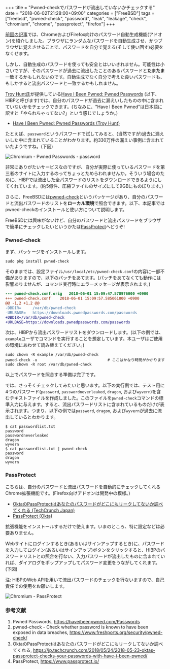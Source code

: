 +++
title = "Pwned-checkでパスワードが流出していないかチェックする"
date = "2018-06-02T21:28:00+09:00"
categories = ["FreeBSD"]
tags = ["freebsd", "pwned-check", "password", "leak", "leakage", "check", "chromium", "chrome", "passprotect", "firefox"]
+++

[前回の記事](/post/chromium-password-generator/)では、ChromeおよびFirefox向けのパスワード自動生成機能(アドオン)を紹介しました。ブラウザにランダムなパスワードを自動生成させ、かつブラウザに覚えさせることで、パスワードを自分で覚える(そして使い回す)必要をなくせます。

しかし、自動生成のパスワードを使っても安全とはいいきれません。可能性は小さいですが、そのパスワードが過去に流出したことのあるパスワードと**たまたま**一致するかもしれないのです。自動生成でなく自分で考えた良いパスワードも、もしかすると流出パスワードと一致するかもしれません。

[Troy Hunt氏](https://www.troyhunt.com/)が提供している[Have I Been Pwned: Pwned Passwords](https://haveibeenpwned.com/Passwords) (以下、HIBPと呼びます)では、自分のパスワードが過去に漏えいしたものの中に含まれていないかをチェックできます。(ちなみに、"Have I Been Pwned"は日本語に訳すと「やられちゃってない?」という感じでしょうか。)

- [Have I Been Pwned: Pwned Passwords (Troy Hunt)](https://haveibeenpwned.com/Passwords)

たとえば、`password`というパスワードで試してみると、(当然ですが)過去に漏えいした中に含まれていることがわかります。約330万件の漏えい事例に含まれていたようですね。(下図)

![Chromium - Pwned Passwords - password](/img/chromium/chromium-pwned-passwords-password.png)

非常にありがたいサービスなのですが、自分が実際に使っているパスワードを第三者のサイトに入力するのってちょっとためらわれませんか。そういう場合のために、HIBPでは流出した全パスワードのリストをダウンロードできるようにしてくれています。(約5億件、圧縮ファイルのサイズにして9GBにものぼります。)

さらに、FreeBSDには[pwned-check](https://www.freshports.org/security/pwned-check/)というパッケージがあり、自分のパスワードと流出パスワードのリストを**ローカル環境**で照合できます。以下、本記事ではpwned-checkのインストールと使い方について説明します。

FreeBSDには興味がないけど、自分のパスワードと流出パスワードをブラウザで簡単にチェックしたいというかたは[PassProtect](#passprotect)へどうぞ!

### Pwned-check
まず、パッケージをインストールします。

``` shell
sudo pkg install pwned-check
```

そのままでは、設定ファイル`/usr/local/etc/pwned-check.conf`の内容に一部不備がありますので、以下のパッチをあてます。(パッチをあてなくても動作には影響ありませんが、コマンド実行時にエラーメッセージが表示されます。)

``` diff
--- pwned-check.conf.orig	2018-06-01 15:09:47.578976000 +0900
+++ pwned-check.conf	2018-06-01 15:09:57.585061000 +0900
@@ -1,2 +1,2 @@
-DBDIR=		/var/db/pwned-check
-URLBASE=	https://downloads.pwnedpasswords.com/passwords
+DBDIR=/var/db/pwned-check
+URLBASE=https://downloads.pwnedpasswords.com/passwords
```

次は、HIBPから流出パスワードリストをダウンロードします。(以下の例では、`example`ユーザでコマンドを実行することを想定しています。本ユーザはご使用の環境にあわせて読み替えてください。)

``` shell
sudo chown -R example /var/db/pwned-check
pwned-check -u                               # ここはかなり時間がかかります
sudo chown -R root /var/db/pwned-check
```
以上でパスワードを照合する準備は完了です。

では、さっそくチェックしてみたいと思います。以下の実行例では、テスト用に4つのパスワード(`password`, `passwordneverleaked`, `dragon`, および`wyvern`)を含むテキストファイルを作成しました。このファイルを`pwned-check`コマンドの標準入力に与えます。すると、流出パスワードリストに含まれているものだけが表示されます。つまり、以下の例では`password`, `dragon`, および`wyvern`が過去に流出しているとわかります。

``` shell-session
$ cat passwordlist.txt
password
passwordneverleaked
dragon
wyvern
$ cat passwordlist.txt | pwned-check
password
dragon
wyvern
```

### PassProtect
こちらは、自分のパスワードと流出パスワードを自動的にチェックしてくれるChrome拡張機能です。(Firefox向けアドオンは開発中の模様。)

- [OktaのPassProtectはあなたのパスワードがどこにもリークしてないか調べてくれる (TechCrunch Japan)](https://jp.techcrunch.com/2018/05/24/2018-05-23-oktas-passprotect-checks-your-passwords-with-have-i-been-pwned/)
- [PassProtect (Okta)](https://www.passprotect.io/)

拡張機能をインストールするだけで使えます。いまのところ、特に設定などは必要ありません。

Webサイトにログインするとき(あるいはサインアップするとき)に、パスワードを入力してログイン(あるいはサインアップ)ボタンをクリックすると、HIBPのパスワードリストとの照合を行ない、入力パスワードが流出したものに含まれていれば、ダイアログをポップアップしてパスワード変更をうながしてくれます。(下図)

注: HIBPのWeb APIを用いて流出パスワードのチェックを行ないますので、自己責任での使用をお願いします。

![Chromium - PassProtect](/img/chromium/chromium-passprotect.png)

### 参考文献
1. Pwned Passwords, https://haveibeenpwned.com/Passwords
1. pwned-check - Check whether password is known to have been exposed in data breaches, https://www.freshports.org/security/pwned-check/
1. OktaのPassProtectはあなたのパスワードがどこにもリークしてないか調べてくれる, https://jp.techcrunch.com/2018/05/24/2018-05-23-oktas-passprotect-checks-your-passwords-with-have-i-been-pwned/
1. PassProtect, https://www.passprotect.io/
